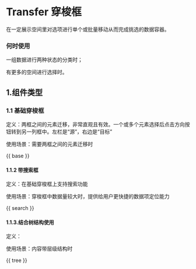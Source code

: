 # Transfer 穿梭框

在一定展示空间里对选项进行单个或批量移动从而完成挑选的数据容器。

### 何时使用

一组数据进行两种状态的分类时；

有更多的空间进行选择时。

## 1.组件类型
### 1.1 基础穿梭框
定义：两框之间的元素迁移，非常直观且有效。一个或多个元素选择后点击方向按钮转到另一列框中。左栏是“源”，右边是“目标”

使用场景：需要两框之间的元素迁移时

{{ base }}

#### 1.1.2 带搜索框

定义：在基础穿梭框上支持搜索功能

使用场景：穿梭框中数据量较大时，提供给用户更快捷的数据项定位能力

{{ search }}

#### 1.1.3.结合树结构使用
定义：

使用场景：内容带层级结构时

{{ tree }}